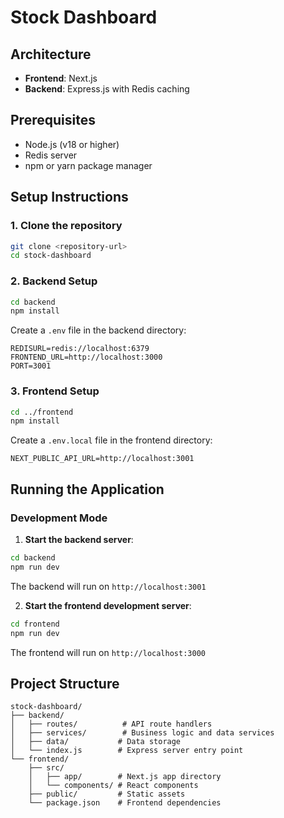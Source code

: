 # Stock Dashboard

## Architecture

- **Frontend**: Next.js
- **Backend**: Express.js with Redis caching

## Prerequisites

- Node.js (v18 or higher)
- Redis server
- npm or yarn package manager

## Setup Instructions

### 1. Clone the repository
```bash
git clone <repository-url>
cd stock-dashboard
```

### 2. Backend Setup
```bash
cd backend
npm install
```

Create a `.env` file in the backend directory:
```env
REDISURL=redis://localhost:6379
FRONTEND_URL=http://localhost:3000
PORT=3001
```

### 3. Frontend Setup
```bash
cd ../frontend
npm install
```

Create a `.env.local` file in the frontend directory:
```env
NEXT_PUBLIC_API_URL=http://localhost:3001
```

## Running the Application

### Development Mode

1. **Start the backend server**:
```bash
cd backend
npm run dev
```
The backend will run on `http://localhost:3001`

2. **Start the frontend development server**:
```bash
cd frontend
npm run dev
```
The frontend will run on `http://localhost:3000`


## Project Structure

```
stock-dashboard/
├── backend/
│   ├── routes/          # API route handlers
│   ├── services/        # Business logic and data services
│   ├── data/           # Data storage
│   └── index.js        # Express server entry point
└── frontend/
    ├── src/
    │   ├── app/        # Next.js app directory
    │   └── components/ # React components
    ├── public/         # Static assets
    └── package.json    # Frontend dependencies
```

